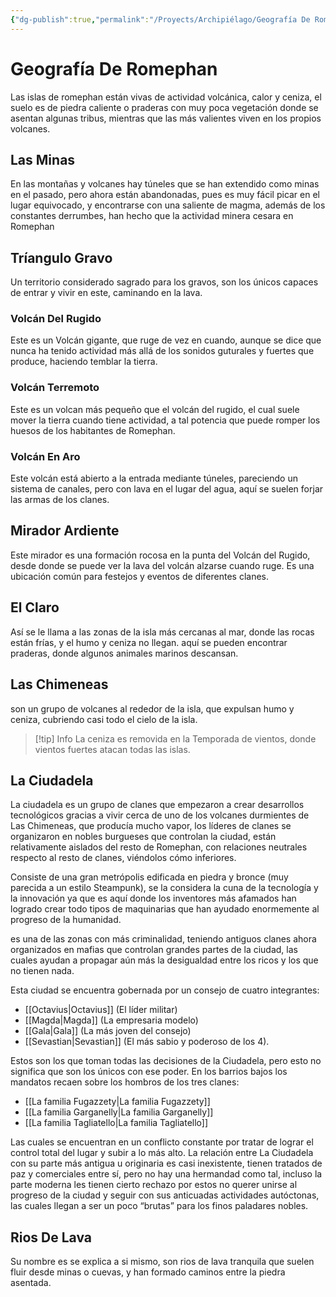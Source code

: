 ```yaml
---
{"dg-publish":true,"permalink":"/Proyects/Archipiélago/Geografía De Romephan/","title":"Geografía De Romephan","updated":"2023-12-30T18:05:52.969-05:00"}
---
```



# Geografía De Romephan

Las islas de romephan están vivas de actividad volcánica, calor y ceniza, el suelo es de piedra caliente o praderas con muy poca vegetación donde se asentan algunas tribus, mientras que las más valientes viven en los propios volcanes. 

## Las Minas

En las montañas y volcanes hay túneles que se han extendido como minas en el pasado, pero ahora están abandonadas, pues es muy fácil picar en el lugar equivocado, y encontrarse con una saliente de magma, además de los constantes derrumbes, han hecho que la actividad minera cesara en Romephan

## Tríangulo Gravo

Un territorio considerado sagrado para los gravos, son los únicos capaces de entrar y vivir en este, caminando en la lava.

### Volcán Del Rugido

Este es un Volcán gigante, que ruge de vez en cuando, aunque se dice que nunca ha tenido actividad más allá de los sonidos guturales y fuertes que produce, haciendo temblar la tierra.

### Volcán Terremoto

Este es un volcan más pequeño que el volcán del rugido, el cual suele mover la tierra cuando tiene actividad, a tal potencia que puede romper los huesos de los habitantes de Romephan.

### Volcán En Aro

Este volcán está abierto a la entrada mediante túneles, pareciendo un sistema de canales, pero con lava en el lugar del agua, aquí se suelen forjar las armas de los clanes.

## Mirador Ardiente

Este mirador es una formación rocosa en la punta del Volcán del Rugido, desde donde se puede ver la lava del volcán alzarse cuando ruge. Es una ubicación común para festejos y eventos de diferentes clanes.

## El Claro

Así se le llama a las zonas de la isla más cercanas al mar, donde las rocas están frías, y el humo y ceniza no llegan. aquí se pueden encontrar praderas, donde algunos animales marinos descansan.

## Las Chimeneas

son un grupo de volcanes al rededor de la isla, que expulsan humo y ceniza, cubriendo casi todo el cielo de la isla.

 > [!tip] Info
 > La ceniza es removida en la Temporada de vientos, donde vientos fuertes atacan todas las islas.

## La Ciudadela

La ciudadela es un grupo de clanes que empezaron a crear desarrollos tecnológicos gracias a vivir cerca de uno de los volcanes durmientes de Las Chimeneas, que producía mucho vapor, los líderes de clanes se organizaron en nobles burgueses que controlan la ciudad, están relativamente aislados del resto de Romephan, con relaciones neutrales respecto al resto de clanes, viéndolos cómo inferiores.

Consiste de una gran metrópolis edificada en piedra y bronce (muy parecida a un estilo Steampunk), se la considera la cuna de la tecnología y la innovación ya que es aquí donde los inventores más afamados han logrado crear todo tipos de maquinarias que han ayudado enormemente al progreso de la humanidad.

es una de las zonas con más criminalidad, teniendo antiguos clanes ahora organizados en mafias que controlan grandes partes de la ciudad, las cuales ayudan a propagar aún más la desigualdad entre los ricos y los que no tienen nada. 

Esta ciudad se encuentra gobernada por un consejo de cuatro integrantes:

- [[Octavius\|Octavius]] (El líder militar)
- [[Magda\|Magda]] (La empresaria modelo)
- [[Gala\|Gala]] (La más joven del consejo)
- [[Sevastian\|Sevastian]] (El más sabio y poderoso de los 4).

Estos son los que toman todas las decisiones de la Ciudadela, pero esto no significa que son los únicos con ese poder. En los barrios bajos los mandatos recaen sobre los hombros de los tres clanes: 

- [[La familia Fugazzety\|La familia Fugazzety]] 
- [[La familia Garganelly\|La familia Garganelly]]  
- [[La familia Tagliatello\|La familia Tagliatello]] 

Las cuales se encuentran en un conflicto constante por tratar de lograr el control total del lugar y subir a lo más alto. La relación entre La Ciudadela con su parte más antigua u originaria es casi inexistente, tienen tratados de paz y comerciales entre sí, pero no hay una hermandad como tal, incluso la parte moderna les tienen cierto rechazo por estos no querer unirse al progreso de la ciudad y seguir con sus anticuadas actividades autóctonas, las cuales llegan a ser un poco “brutas” para los finos paladares nobles.

## Rios De Lava

Su nombre es se explica a si mismo, son rios de lava tranquila que suelen fluir desde minas o cuevas, y han formado caminos entre la piedra asentada.

